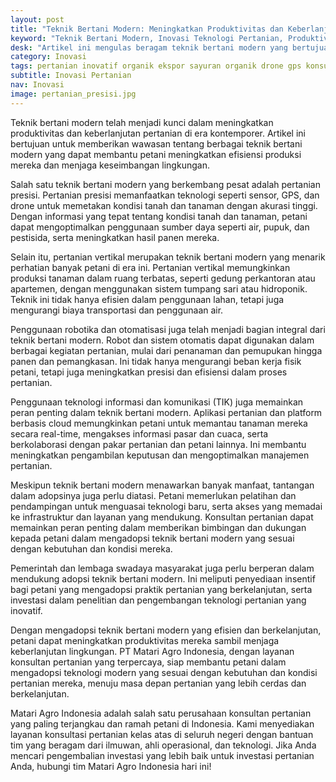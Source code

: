 ```yaml
---
layout: post
title: "Teknik Bertani Modern: Meningkatkan Produktivitas dan Keberlanjutan Pertanian Melalui Inovasi Teknologi"
keyword: "Teknik Bertani Modern, Inovasi Teknologi Pertanian, Produktivitas Pertanian, Pertanian Berkelanjutan, Efisiensi Pertanian, Konsultan Pertanian, PT Matari Agro Indonesia"
desk: "Artikel ini mengulas beragam teknik bertani modern yang bertujuan meningkatkan produktivitas dan keberlanjutan pertanian. Dengan fokus pada inovasi teknologi pertanian, artikel ini akan membahas berbagai teknologi yang dapat digunakan petani untuk mencapai efisiensi yang lebih tinggi dalam praktik pertanian mereka, serta meminimalkan dampak negatif terhadap lingkungan"
category: Inovasi
tags: pertanian inovatif organik ekspor sayuran organik drone gps konsultan ketahanan pangan
subtitle: Inovasi Pertanian
nav: Inovasi
image: pertanian_presisi.jpg
---
```


Teknik bertani modern telah menjadi kunci dalam meningkatkan produktivitas dan keberlanjutan pertanian di era kontemporer. Artikel ini bertujuan untuk memberikan wawasan tentang berbagai teknik bertani modern yang dapat membantu petani meningkatkan efisiensi produksi mereka dan menjaga keseimbangan lingkungan.

Salah satu teknik bertani modern yang berkembang pesat adalah pertanian presisi. Pertanian presisi memanfaatkan teknologi seperti sensor, GPS, dan drone untuk memetakan kondisi tanah dan tanaman dengan akurasi tinggi. Dengan informasi yang tepat tentang kondisi tanah dan tanaman, petani dapat mengoptimalkan penggunaan sumber daya seperti air, pupuk, dan pestisida, serta meningkatkan hasil panen mereka.

Selain itu, pertanian vertikal merupakan teknik bertani modern yang menarik perhatian banyak petani di era ini. Pertanian vertikal memungkinkan produksi tanaman dalam ruang terbatas, seperti gedung perkantoran atau apartemen, dengan menggunakan sistem tumpang sari atau hidroponik. Teknik ini tidak hanya efisien dalam penggunaan lahan, tetapi juga mengurangi biaya transportasi dan penggunaan air.

Penggunaan robotika dan otomatisasi juga telah menjadi bagian integral dari teknik bertani modern. Robot dan sistem otomatis dapat digunakan dalam berbagai kegiatan pertanian, mulai dari penanaman dan pemupukan hingga panen dan pemangkasan. Ini tidak hanya mengurangi beban kerja fisik petani, tetapi juga meningkatkan presisi dan efisiensi dalam proses pertanian.

Penggunaan teknologi informasi dan komunikasi (TIK) juga memainkan peran penting dalam teknik bertani modern. Aplikasi pertanian dan platform berbasis cloud memungkinkan petani untuk memantau tanaman mereka secara real-time, mengakses informasi pasar dan cuaca, serta berkolaborasi dengan pakar pertanian dan petani lainnya. Ini membantu meningkatkan pengambilan keputusan dan mengoptimalkan manajemen pertanian.

Meskipun teknik bertani modern menawarkan banyak manfaat, tantangan dalam adopsinya juga perlu diatasi. Petani memerlukan pelatihan dan pendampingan untuk menguasai teknologi baru, serta akses yang memadai ke infrastruktur dan layanan yang mendukung. Konsultan pertanian dapat memainkan peran penting dalam memberikan bimbingan dan dukungan kepada petani dalam mengadopsi teknik bertani modern yang sesuai dengan kebutuhan dan kondisi mereka.

Pemerintah dan lembaga swadaya masyarakat juga perlu berperan dalam mendukung adopsi teknik bertani modern. Ini meliputi penyediaan insentif bagi petani yang mengadopsi praktik pertanian yang berkelanjutan, serta investasi dalam penelitian dan pengembangan teknologi pertanian yang inovatif.

Dengan mengadopsi teknik bertani modern yang efisien dan berkelanjutan, petani dapat meningkatkan produktivitas mereka sambil menjaga keberlanjutan lingkungan. PT Matari Agro Indonesia, dengan layanan konsultan pertanian yang terpercaya, siap membantu petani dalam mengadopsi teknologi modern yang sesuai dengan kebutuhan dan kondisi pertanian mereka, menuju masa depan pertanian yang lebih cerdas dan berkelanjutan.

Matari Agro Indonesia adalah salah satu perusahaan konsultan pertanian yang paling terjangkau dan ramah petani di Indonesia. Kami menyediakan layanan konsultasi pertanian kelas atas di seluruh negeri dengan bantuan tim yang beragam dari ilmuwan, ahli operasional, dan teknologi. Jika Anda mencari pengembalian investasi yang lebih baik untuk investasi pertanian Anda, hubungi tim Matari Agro Indonesia hari ini!

